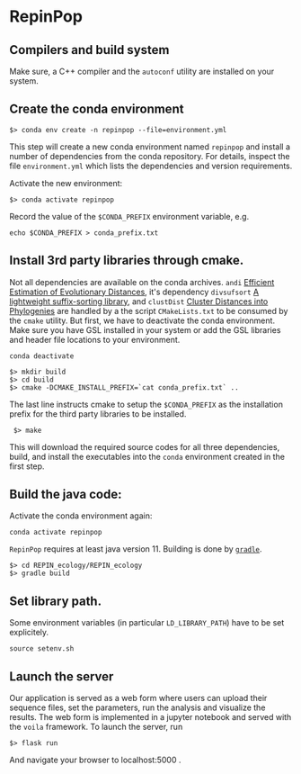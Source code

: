 # RepinPop

## Compilers and build system
Make sure, a C++ compiler and the `autoconf` utility are installed on your system.

## Create the conda environment

```
$> conda env create -n repinpop --file=environment.yml
```

This step will create a new conda environment named `repinpop` and install a number of dependencies from the conda repository. For
details, inspect the file `environment.yml` which lists the dependencies and
version requirements. 

Activate the new environment:

```
$> conda activate repinpop
```
Record the value of the `$CONDA_PREFIX` environment variable, e.g.

```
echo $CONDA_PREFIX > conda_prefix.txt
```


## Install 3rd party libraries through cmake.
Not all dependencies are available on the conda archives. `andi` [Efficient
Estimation of Evolutionary Distances](https://github.com/EvolBioInf/andi.git),
it's dependency `divsufsort` [A lightweight suffix-sorting library](https://github.com/y-256/libdivsufsort.git), and `clustDist` [Cluster Distances into Phylogenies](https://github.com/EvolBioInf/clustDist.git) are handled by a the script `CMakeLists.txt` to be consumed by the `cmake` utility. But first, we have to deactivate the conda environment. Make sure you have GSL
installed in your system or add the GSL libraries and header file locations to your environment.
```
conda deactivate
```
```
$> mkdir build
$> cd build
$> cmake -DCMAKE_INSTALL_PREFIX=`cat conda_prefix.txt` ..
```
The last line instructs cmake to setup the `$CONDA_PREFIX` as the installation prefix for the third party libraries to be installed.
```
 $> make
```

This will download the required source codes for all three dependencies, build,
and install the executables into the `conda` environment created in the first
step.

## Build the java code:
Activate the conda environment again:
```
conda activate repinpop
```
`RepinPop` requires at least java version 11. Building is done by
[`gradle`](https://gradle.org).

```
$> cd REPIN_ecology/REPIN_ecology
$> gradle build
```

## Set library path.
Some environment variables (in particular `LD_LIBRARY_PATH`) have to be set
explicitely. 

```
source setenv.sh
```

## Launch the server
Our application is served as a web form where users can upload their sequence
files, set the parameters, run the analysis and visualize the results. The web
form is implemented in a jupyter notebook and served with the `voila` framework.
To launch the server, run

```
$> flask run 
```

And navigate your browser to localhost:5000 .




